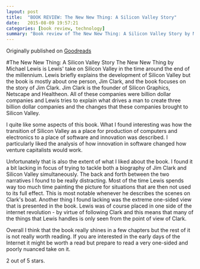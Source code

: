 ```yaml
---
layout: post
title:  "BOOK REVIEW: The New New Thing: A Silicon Valley Story"
date:   2015-08-09 19:57:21
categories: [book review, technology]
summary: "Book review of The New New Thing: A Silicon Valley Story by Michael Lewis."
---
```

Originally published on [Goodreads](https://www.goodreads.com/review/show/1118914392)

#The New New Thing: A Silicon Valley Story
The New New Thing by Michael Lewis is Lewis' take on Silicon Valley in the time around the end of the millennium. Lewis briefly explains the development of Silicon Valley but the book is mostly about one person, Jim Clark, and the book focuses on the story of Jim Clark. Jim Clark is the founder of Silicon Graphics, Netscape and Healtheon. All of these companies were billion dollar companies and Lewis tries to explain what drives a man to create three billion dollar companies and the changes that these companies brought to Silicon Valley.

I quite like some aspects of this book. What I found interesting was how the transition of Silicon Valley as a place for production of computers and electronics to a place of software and innovation was described. I particularly liked the analysis of how innovation in software changed how venture capitalists would work.

Unfortunately that is also the extent of what I liked about the book. I found it a bit lacking in focus of trying to tackle both a biography of Jim Clark and Silicon Valley simultaneously. The back and forth between the two narratives I found to be really distracting. Most of the time Lewis spends way too much time painting the picture for situations that are then not used to its full effect. This is most notable whenever he describes the scenes on Clark's boat.
Another thing I found lacking was the extreme one-sided view that is presented in the book. Lewis was of course placed in one side of the internet revolution - by virtue of following Clark and this means that many of the things that Lewis handles is only seen from the point of view of Clark.

Overall I think that the book really shines in a few chapters but the rest of it is not really worth reading. If you are interested in the early days of the Internet it might be worth a read but prepare to read a very one-sided and poorly nuanced take on it.

2 out of 5 stars.
